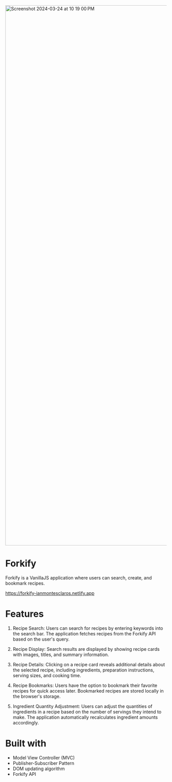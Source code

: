 <img width="1681" alt="Screenshot 2024-03-24 at 10 19 00 PM" src="https://github.com/ianMontesclaros/forkify/assets/122757362/8255d5e4-0864-48e7-9518-7e197c4f5b93">

# Forkify

Forkify is a VanillaJS application where users can search, create, and bookmark recipes.

https://forkify-ianmontesclaros.netlify.app

# Features

1. Recipe Search: Users can search for recipes by entering keywords into the search bar. The application fetches recipes from the Forkify API based on the user's query.

2. Recipe Display: Search results are displayed by showing recipe cards with images, titles, and summary information.

3. Recipe Details: Clicking on a recipe card reveals additional details about the selected recipe, including ingredients, preparation instructions, serving sizes, and cooking time. 

4. Recipe Bookmarks: Users have the option to bookmark their favorite recipes for quick access later. Bookmarked recipes are stored locally in the browser's storage.

5. Ingredient Quantity Adjustment: Users can adjust the quantities of ingredients in a recipe based on the number of servings they intend to make. The application automatically recalculates ingredient amounts accordingly.

# Built with

* Model View Controller (MVC)
* Publisher-Subscriber Pattern
* DOM updating algorithm
* Forkify API
